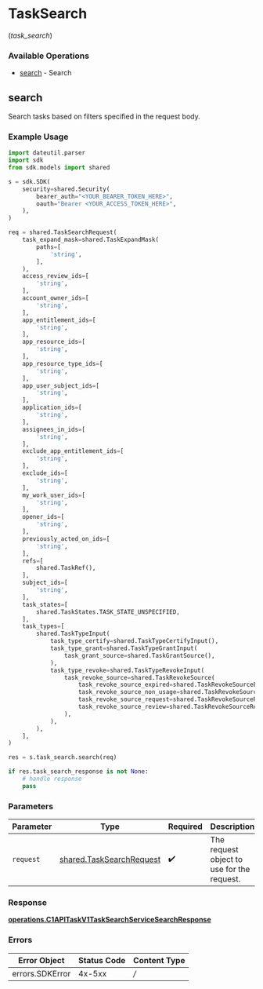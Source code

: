 # TaskSearch
(*task_search*)

### Available Operations

* [search](#search) - Search

## search

Search tasks based on filters specified in the request body.

### Example Usage

```python
import dateutil.parser
import sdk
from sdk.models import shared

s = sdk.SDK(
    security=shared.Security(
        bearer_auth="<YOUR_BEARER_TOKEN_HERE>",
        oauth="Bearer <YOUR_ACCESS_TOKEN_HERE>",
    ),
)

req = shared.TaskSearchRequest(
    task_expand_mask=shared.TaskExpandMask(
        paths=[
            'string',
        ],
    ),
    access_review_ids=[
        'string',
    ],
    account_owner_ids=[
        'string',
    ],
    app_entitlement_ids=[
        'string',
    ],
    app_resource_ids=[
        'string',
    ],
    app_resource_type_ids=[
        'string',
    ],
    app_user_subject_ids=[
        'string',
    ],
    application_ids=[
        'string',
    ],
    assignees_in_ids=[
        'string',
    ],
    exclude_app_entitlement_ids=[
        'string',
    ],
    exclude_ids=[
        'string',
    ],
    my_work_user_ids=[
        'string',
    ],
    opener_ids=[
        'string',
    ],
    previously_acted_on_ids=[
        'string',
    ],
    refs=[
        shared.TaskRef(),
    ],
    subject_ids=[
        'string',
    ],
    task_states=[
        shared.TaskStates.TASK_STATE_UNSPECIFIED,
    ],
    task_types=[
        shared.TaskTypeInput(
            task_type_certify=shared.TaskTypeCertifyInput(),
            task_type_grant=shared.TaskTypeGrantInput(
                task_grant_source=shared.TaskGrantSource(),
            ),
            task_type_revoke=shared.TaskTypeRevokeInput(
                task_revoke_source=shared.TaskRevokeSource(
                    task_revoke_source_expired=shared.TaskRevokeSourceExpired(),
                    task_revoke_source_non_usage=shared.TaskRevokeSourceNonUsage(),
                    task_revoke_source_request=shared.TaskRevokeSourceRequest(),
                    task_revoke_source_review=shared.TaskRevokeSourceReview(),
                ),
            ),
        ),
    ],
)

res = s.task_search.search(req)

if res.task_search_response is not None:
    # handle response
    pass
```

### Parameters

| Parameter                                                            | Type                                                                 | Required                                                             | Description                                                          |
| -------------------------------------------------------------------- | -------------------------------------------------------------------- | -------------------------------------------------------------------- | -------------------------------------------------------------------- |
| `request`                                                            | [shared.TaskSearchRequest](../../models/shared/tasksearchrequest.md) | :heavy_check_mark:                                                   | The request object to use for the request.                           |


### Response

**[operations.C1APITaskV1TaskSearchServiceSearchResponse](../../models/operations/c1apitaskv1tasksearchservicesearchresponse.md)**
### Errors

| Error Object    | Status Code     | Content Type    |
| --------------- | --------------- | --------------- |
| errors.SDKError | 4x-5xx          | */*             |
